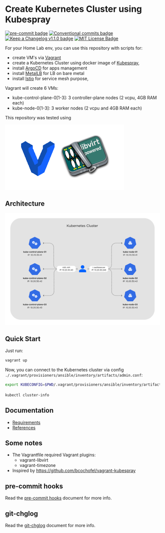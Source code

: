 # Create Kubernetes Cluster using Kubespray

[![pre-commit badge][pre-commit-badge]][pre-commit] [![Conventional commits badge][conventional-commits-badge]][conventional-commits] [![Keep a Changelog v1.1.0 badge][keep-a-changelog-badge]][keep-a-changelog] [![MIT License Badge][license-badge]][license]

For your Home Lab env, you can use this repository with scripts for:
- create VM's via [Vagrant](https://www.vagrantup.com)
- create a Kubernetes Cluster using docker image of [Kubespray](https://github.com/kubernetes-sigs/kubespray),
- install [ArgoCD](https://argo-cd.readthedocs.io/en/stable) for apps management
- install [MetalLB](https://metallb.universe.tf) for LB on bare metal
- install [Istio](https://istio.io) for service mesh purpose,


Vagrant will create 6 VMs:

- kube-control-plane-0[1-3]: 3 controller-plane nodes (2 vcpu, 4GB RAM each)
- kube-node-0[1-3]: 3 worker nodes (2 vcpu and 4GB RAM each)

This repository was tested using

![Test Env](docs/images/tested.png)

## Architecture

![Lab Environment](docs/images/lab.png)

## Quick Start

Just run:

```bash
vagrant up
```

Now, you can connect to the Kubernetes cluster via config `./.vagrant/provisioners/ansible/inventory/artifacts/admin.conf`:

```bash
export KUBECONFIG=$PWD/.vagrant/provisioners/ansible/inventory/artifacts/admin.conf

kubectl cluster-info
```

## Documentation

- [Requirements](docs/requirements.md)
- [References](docs/references.md)

## Some notes

- The Vagrantfile required Vagrant plugins:
    - vagrant-libvirt
    - vagrant-timezone
- Inspired by https://github.com/bcochofel/vagrant-kubespray

## pre-commit hooks

Read the [pre-commit hooks](docs/pre-commit-hooks.md) document for more info.

## git-chglog

Read the [git-chglog](docs/git-chlog.md) document for more info.

[pre-commit]: https://github.com/pre-commit/pre-commit
[pre-commit-badge]: https://img.shields.io/badge/pre--commit-enabled-brightgreen?logo=pre-commit&logoColor=white
[conventional-commits-badge]: https://img.shields.io/badge/Conventional%20Commits-1.0.0-green.svg
[conventional-commits]: https://conventionalcommits.org
[keep-a-changelog-badge]: https://img.shields.io/badge/changelog-Keep%20a%20Changelog%20v1.1.0-%23E05735
[keep-a-changelog]: https://keepachangelog.com/en/1.0.0/
[license]: ./LICENSE
[license-badge]: https://img.shields.io/badge/license-MIT-green.svg
[changelog]: ./CHANGELOG.md
[changelog-badge]: https://img.shields.io/badge/changelog-Keep%20a%20Changelog%20v1.1.0-%23E05735
